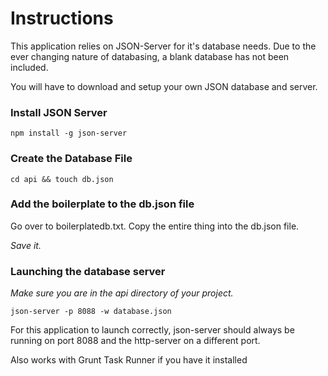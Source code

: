 # Instructions

This application relies on JSON-Server for it&#39;s database needs. Due to the ever changing nature of databasing, a blank database has not been included.

You will have to download and setup your own JSON database and server.

### Install JSON Server

`npm install -g json-server`

### Create the Database File

`cd api && touch db.json`

### Add the boilerplate to the db.json file

Go over to boilerplatedb.txt. Copy the entire thing into the db.json file.

_Save it._

### Launching the database server

_Make sure you are in the_ _api_ _directory of your project._

`json-server -p 8088 -w database.json`

For this application to launch correctly, json-server should always be running on port 8088 and the http-server on a different port.

Also works with Grunt Task Runner if you have it installed
